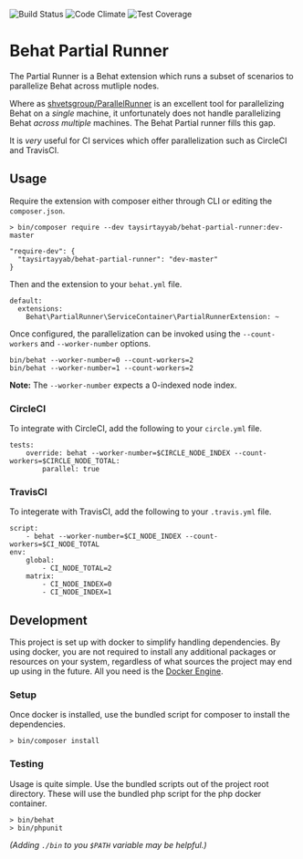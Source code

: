 ![Build Status](https://travis-ci.org/TaysirTayyab/behat-partial-runner.svg?branch=master) ![Code Climate](https://codeclimate.com/github/TaysirTayyab/behat-partial-runner/badges/gpa.svg) ![Test Coverage](https://codeclimate.com/github/TaysirTayyab/behat-partial-runner/badges/coverage.svg)

# Behat Partial Runner
The Partial Runner is a Behat extension which runs a subset of scenarios to parallelize Behat across mutliple nodes.

Where as [shvetsgroup/ParallelRunner](https://github.com/shvetsgroup/ParallelRunner) is an excellent tool for parallelizing Behat on a _single_ machine, it unfortunately does not handle parallelizing Behat _across multiple_ machines. The Behat Partial runner fills this gap.

It is _very_ useful for CI services which offer parallelization such as CircleCI and TravisCI.

## Usage
Require the extension with composer either through CLI or editing the `composer.json`.
```
> bin/composer require --dev taysirtayyab/behat-partial-runner:dev-master
```
```
"require-dev": {
  "taysirtayyab/behat-partial-runner": "dev-master"
}
```
 Then and the extension to your `behat.yml` file.
```
default:
  extensions:
    Behat\PartialRunner\ServiceContainer\PartialRunnerExtension: ~
```

Once configured, the parallelization can be invoked using the `--count-workers` and `--worker-number` options.

```
bin/behat --worker-number=0 --count-workers=2
bin/behat --worker-number=1 --count-workers=2
```

**Note:** The `--worker-number` expects a 0-indexed node index.

### CircleCI
To integrate with CircleCI, add the following to your `circle.yml` file.
```
tests:
    override: behat --worker-number=$CIRCLE_NODE_INDEX --count-workers=$CIRCLE_NODE_TOTAL:
        parallel: true
```

### TravisCI
To integerate with TravisCI, add the following to your `.travis.yml` file.
```
script:
    - behat --worker-number=$CI_NODE_INDEX --count-workers=$CI_NODE_TOTAL
env:
    global:
        - CI_NODE_TOTAL=2
    matrix:
        - CI_NODE_INDEX=0
        - CI_NODE_INDEX=1
```

## Development
This project is set up with docker to simplify handling dependencies. By using docker, you are not required to install any additional packages or resources on your system, regardless of what sources the project may end up using in the future. All you need is the [Docker Engine](https://docs.docker.com/engine/installation/).

### Setup
Once docker is installed, use the bundled script for composer to install the dependencies.

```
> bin/composer install
```

### Testing
Usage is quite simple. Use the bundled scripts out of the project root directory. These will use the bundled php script for the php docker container.
```
> bin/behat
> bin/phpunit
```
_(Adding `./bin` to you `$PATH` variable may be helpful.)_

